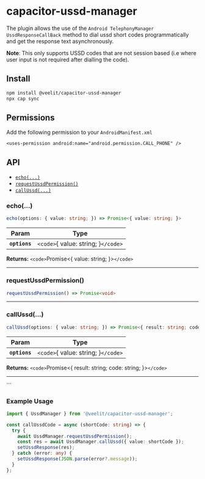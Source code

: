 # capacitor-ussd-manager

The plugin allows the use of the `Android TelephonyManager UssdResponseCallBack` method to dial ussd short codes programmatically and get the response text asynchronously.

**Note**: This only supports USSD codes that are not session based (i.e where user input is not required after dialling the code).

## Install

```bash
npm install @veelit/capacitor-ussd-manager
npx cap sync
```

## Permissions

Add the following permission to your `AndroidManifest.xml`

```
<uses-permission android:name="android.permission.CALL_PHONE" />
```

## API

<docgen-index>

- [`echo(...)`](#echo)
- [`requestUssdPermission()`](#requestussdpermission)
- [`callUssd(...)`](#callussd)

</docgen-index>

<docgen-api>
<!--Update the source file JSDoc comments and rerun docgen to update the docs below-->

### echo(...)

```typescript
echo(options: { value: string; }) => Promise<{ value: string; }>
```

| Param         | Type                                |
| ------------- | ----------------------------------- |
| **`options`** | `<code>`{ value: string; }`</code>` |

**Returns:** `<code>`Promise&lt;{ value: string; }&gt;`</code>`

---

### requestUssdPermission()

```typescript
requestUssdPermission() => Promise<void>
```

---

### callUssd(...)

```typescript
callUssd(options: { value: string; }) => Promise<{ result: string; code: string; }>
```

| Param         | Type                                |
| ------------- | ----------------------------------- |
| **`options`** | `<code>`{ value: string; }`</code>` |

**Returns:** `<code>`Promise&lt;{ result: string; code: string; }&gt;`</code>`

---

`</docgen-api>``

### Example Usage

```typescript
import { UssdManager } from '@veelit/capacitor-ussd-manager';

const callUssdCode = async (shortCode: string) => {
  try {
    await UssdManager.requestUssdPermission();
    const res = await UssdManager.callUssd({ value: shortCode });
    setUssdResponse(res);
  } catch (error: any) {
    setUssdResponse(JSON.parse(error?.message));
  }
};
```
